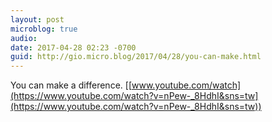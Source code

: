 ```yaml
---
layout: post
microblog: true
audio: 
date: 2017-04-28 02:23 -0700
guid: http://gio.micro.blog/2017/04/28/you-can-make.html
---
```

You can make a difference.  [[www.youtube.com/watch](https://www.youtube.com/watch?v=nPew-_8HdhI&sns=tw](https://www.youtube.com/watch?v=nPew-_8HdhI&sns=tw))
